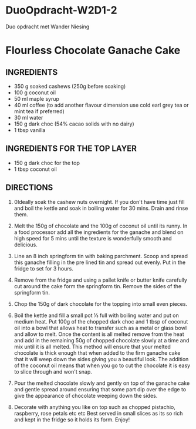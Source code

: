 # DuoOpdracht-W2D1-2
 Duo opdracht met Wander Niesing
 
 # Flourless Chocolate Ganache Cake

 ## INGREDIENTS
 * 350 g soaked cashews (250g before soaking)
 * 100 g coconut oil
 * 50 ml maple syrup
 * 40 ml coffee (to add another flavour dimension use cold earl grey tea or mint tea if preferred)
 * 30 ml water
 * 150 g dark choc (54% cacao solids with no dairy)
 * 1 tbsp vanilla

## INGREDIENTS FOR THE TOP LAYER
 * 150 g dark choc for the top
 * 1 tbsp coconut oil
 
## DIRECTIONS
1. 0Ideally soak the cashew nuts overnight. If you don't have time just fill and boil the kettle and soak in boiling water for 30 mins. Drain and rinse them.

2. Melt the 150g of chocolate and the 100g of coconut oil until its runny. In a food processor add all the ingredients for the ganache and blend on high speed for 5 mins until the texture is wonderfully smooth and delicious.

3. Line an 8 inch springform tin with baking parchment. Scoop and spread this ganache filling in the pre lined tin and spread out evenly. Put in the fridge to set for 3 hours.

4. Remove from the fridge and using a pallet knife or butter knife carefully cut around the cake form the springform tin. Remove the sides of the springform tin.

5. Chop the 150g of dark chocolate for the topping into small even pieces.

6. Boil the kettle and fill a small pot ⅓ full with boiling water and put on medium heat. Put 100g of the chopped dark choc and 1 tbsp of coconut oil into a bowl that allows heat to transfer such as a metal or glass bowl and allow to melt. Once the content is all melted remove from the heat and add in the remaining 50g of chopped chocolate slowly at a time and mix until it is all melted. This method will ensure that your melted chocolate is thick enough that when added to the firm ganache cake that it will weep down the sides giving you a beautiful look. The addition of the coconut oil means that when you go to cut the chocolate it is easy to slice through and won't snap.

7. Pour the melted chocolate slowly and gently on top of the ganache cake and gentle spread around ensuring that some part dip over the edge to give the appearance of chocolate weeping down the sides.

8. Decorate with anything you like on top such as chopped pistachio, raspberry, rose petals etc etc
Best served in small slices as its so rich and kept in the fridge so it holds its form. Enjoy!

